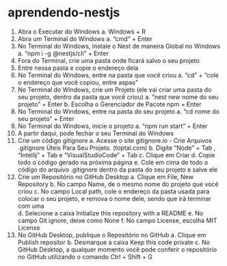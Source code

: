 # aprendendo-nestjs

1.	Abra o Executar do Windows
a.	Windows + R
2.	Abra um Terminal do Windows
a.	“cmd” + Enter
3.	No Terminal do Windows, instale o Nest de maneira Global no Windows
a.	“npm i -g @nestjs/cli” + Enter
4.	Fora do Terminal, crie uma pasta onde ficará salvo o seu projeto
5.	Entre nessa pasta e copie o endereço dela
6.	No Terminal do Windows, entre na pasta que você criou
a.	“cd” + “cole o endereço que você copiou, entre aspas”
7.	No Terminal do Windows, crie um Projeto (ele vai criar uma pasta do seu projeto, dentro da pasta que você criou)
a.	“nest new nome do seu projeto” + Enter
b.	Escolha o Gerenciador de Pacote npm + Enter
8.	No Terminal do Windows, entre na pasta do seu projeto
a.	“cd nome do seu projeto” + Enter
9.	No Terminal do Windows, inicie o projeto
a.	“npm run start” + Enter
10.	A partir daqui, pode fechar o seu Terminal do Windows
11.	Crie um código gitignore
a.	Acesse o site gitignore.io - Crie Arquivos .gitignore Úteis Para Seu Projeto. (toptal.com)
b.	Digite “Node” + Tab , “Intellij” + Tab e “VisualStudioCode” + Tab
c.	Clique em Criar
d.	Copie todo o código gerado na próxima página
e.	Cole em cima de todo o código do arquivo .gitignore dentro da pasta do seu projeto e salve ele
12.	Crie um Repositório no GitHub Desktop
a.	Clique em File, New Repository
b.	No campo Name, de o mesmo nome do projeto que você criou
c.	No campo Local path, cole o endereço da pasta usada para colocar o seu projeto, e remova o nome dele, sendo que irá terminar com uma \
d.	Selecione a caixa Initialize this repository with a README
e.	No campo Git ignore, deixe como None
f.	No campo License, escolha MIT License
13.	No GitHub Desktop, publique o Repositório no GitHub
a.	Clique em Publish repositor
b.	Desmarque a caixa Keep this code private
c.	No GitHub Desktop, a qualquer momento você pode conferir o repositório no GitHub utilizando o comando Ctrl + Shift + G
